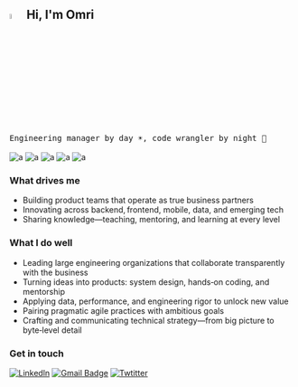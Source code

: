 ## <img src="https://media.giphy.com/media/hvRJCLFzcasrR4ia7z/giphy.gif" width="5%"> Hi, I'm Omri

<samp>  Engineering manager by day ☀️, code wrangler by night 🌙 </samp>
<br/>
<br/>
![a](https://img.shields.io/badge/Inheritors%20%F0%9F%91%AB-2-yellow)
![a](https://img.shields.io/badge/Code%20Quality-99.42-ff69b4)
![a](https://img.shields.io/badge/Technical%20Debt-0.02%25-orange)
![a](https://img.shields.io/badge/Status-Stable-brightgreen)
![a](https://img.shields.io/badge/Job-Stealth-blue)

### What drives me
* Building product teams that operate as true business partners
* Innovating across backend, frontend, mobile, data, and emerging tech
* Sharing knowledge—teaching, mentoring, and learning at every level

### What I do well
* Leading large engineering organizations that collaborate transparently with the business
* Turning ideas into products: system design, hands‑on coding, and mentorship
* Applying data, performance, and engineering rigor to unlock new value
* Pairing pragmatic agile practices with ambitious goals
* Crafting and communicating technical strategy—from big picture to byte‑level detail



### Get in touch

[![Linkedln](https://img.shields.io/badge/LinkedIn-0077B5?style=flat-square&logo=linkedin&logoColor=white)](https://www.linkedin.com/in/omribruchim/)
[![Gmail Badge](https://img.shields.io/badge/-Gmail-c14438?style=flat-square&logo=Gmail&logoColor=white&link=mailto:mixdeers@gmail.com)](mailto:omribruchim@gmail.com)
[![Twtitter](https://img.shields.io/twitter/follow/bruchim?style=social)](https://twitter.com/omribruchim)

